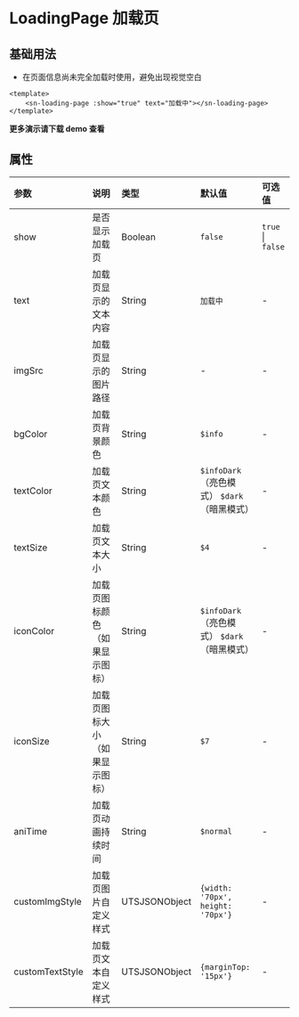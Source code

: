 # LoadingPage 加载页
## 基础用法
- 在页面信息尚未完全加载时使用，避免出现视觉空白
```vue
<template>
	<sn-loading-page :show="true" text="加载中"></sn-loading-page>
</template>
```
**更多演示请下载 demo 查看**

## 属性
| 参数            | 说明                           | 类型          | 默认值                                       | 可选值            |
| :-------------- | :----------------------------- | :------------ | :------------------------------------------- | :---------------- |
| show            | 是否显示加载页                 | Boolean       | `false`                                      | `true` \| `false` |
| text            | 加载页显示的文本内容           | String        | `加载中`                                     | -                 |
| imgSrc          | 加载页显示的图片路径           | String        | -                                            | -                 |
| bgColor         | 加载页背景颜色                 | String        | `$info`                                      | -                 |
| textColor       | 加载页文本颜色                 | String        | `$infoDark` （亮色模式） `$dark`（暗黑模式） | -                 |
| textSize        | 加载页文本大小                 | String        | `$4`                                         | -                 |
| iconColor       | 加载页图标颜色（如果显示图标） | String        | `$infoDark` （亮色模式） `$dark`（暗黑模式） | -                 |
| iconSize        | 加载页图标大小（如果显示图标） | String        | `$7`                                         | -                 |
| aniTime          | 加载页动画持续时间             | String        | `$normal`                                    | -                 |
| customImgStyle  | 加载页图片自定义样式           | UTSJSONObject | `{width: '70px', height: '70px'}`            | -                 |
| customTextStyle | 加载页文本自定义样式           | UTSJSONObject | `{marginTop: '15px'}`                        | -                 |


<DemoPhone name="sn-loading-page" />